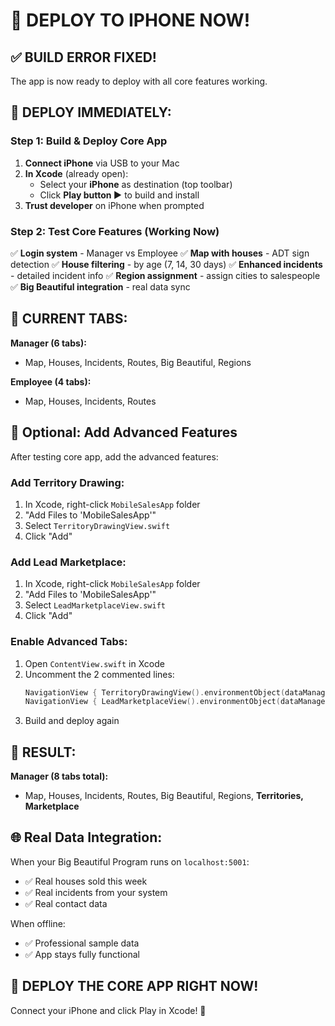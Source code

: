 # 📱 DEPLOY TO IPHONE NOW!

## ✅ **BUILD ERROR FIXED!**

The app is now ready to deploy with all core features working.

## 🚀 **DEPLOY IMMEDIATELY:**

### **Step 1: Build & Deploy Core App**
1. **Connect iPhone** via USB to your Mac
2. **In Xcode** (already open):
   - Select your **iPhone** as destination (top toolbar)
   - Click **Play button ▶️** to build and install
3. **Trust developer** on iPhone when prompted

### **Step 2: Test Core Features (Working Now)**
✅ **Login system** - Manager vs Employee
✅ **Map with houses** - ADT sign detection
✅ **House filtering** - by age (7, 14, 30 days)
✅ **Enhanced incidents** - detailed incident info
✅ **Region assignment** - assign cities to salespeople
✅ **Big Beautiful integration** - real data sync

## 🎯 **CURRENT TABS:**

**Manager (6 tabs):**
- Map, Houses, Incidents, Routes, Big Beautiful, Regions

**Employee (4 tabs):**
- Map, Houses, Incidents, Routes

## 🔧 **Optional: Add Advanced Features**

After testing core app, add the advanced features:

### **Add Territory Drawing:**
1. In Xcode, right-click `MobileSalesApp` folder
2. "Add Files to 'MobileSalesApp'"
3. Select `TerritoryDrawingView.swift`
4. Click "Add"

### **Add Lead Marketplace:**
1. In Xcode, right-click `MobileSalesApp` folder
2. "Add Files to 'MobileSalesApp'"
3. Select `LeadMarketplaceView.swift`
4. Click "Add"

### **Enable Advanced Tabs:**
1. Open `ContentView.swift` in Xcode
2. Uncomment the 2 commented lines:
   ```swift
   NavigationView { TerritoryDrawingView().environmentObject(dataManager) }.tabItem { Image(systemName: "map.circle"); Text("Territories") }
   NavigationView { LeadMarketplaceView().environmentObject(dataManager) }.tabItem { Image(systemName: "cart"); Text("Marketplace") }
   ```
3. Build and deploy again

## 🎉 **RESULT:**

**Manager (8 tabs total):**
- Map, Houses, Incidents, Routes, Big Beautiful, Regions, **Territories, Marketplace**

## 🌐 **Real Data Integration:**

When your Big Beautiful Program runs on `localhost:5001`:
- ✅ Real houses sold this week
- ✅ Real incidents from your system
- ✅ Real contact data

When offline:
- ✅ Professional sample data
- ✅ App stays fully functional

## 🚀 **DEPLOY THE CORE APP RIGHT NOW!**

Connect your iPhone and click Play in Xcode! 📱
